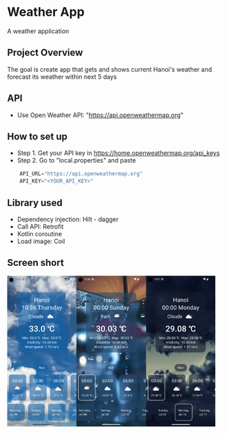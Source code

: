 # Weather App

A weather application

## Project Overview

The goal is create app that gets and shows current Hanoi's weather and forecast its weather within
next 5 days

## API

- Use Open Weather API: "https://api.openweathermap.org"

## How to set up

- Step 1. Get your API key in https://home.openweathermap.org/api_keys
- Step 2. Go to "local.properties" and paste
```groovy
    API_URL="https://api.openweathermap.org"
    API_KEY="<YOUR_API_KEY>"
```

## Library used

- Dependency injection: Hilt - dagger
- Call API: Retrofit
- Kotlin coroutine
- Load image: Coil

## Screen short
<div style="display:flex;">
    <img src="https://raw.githubusercontent.com/SanRyoo/Weather/master/screenshots/image1.png" style="width:32%;">
    <img src="https://raw.githubusercontent.com/SanRyoo/Weather/master/screenshots/image2.png" style="width:32%;">
    <img src="https://raw.githubusercontent.com/SanRyoo/Weather/master/screenshots/image3.png" style="width:32%;"> 
</div>